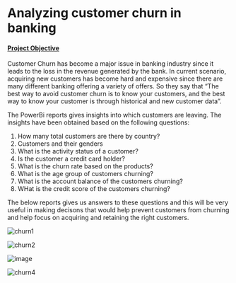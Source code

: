 # Analyzing customer churn in banking

#### <ins>Project Objective</ins>

Customer Churn has become a major issue in banking industry since it leads to the loss in the revenue generated by the bank. In current scenario, acquiring new customers has become hard and expensive since there are many different banking offering a variety of offers. So they say that “The best way to avoid customer churn is to know your customers, and the best way to know your customer is through historical and new customer data”.

The PowerBi reports gives insights into which customers are leaving. The insights have been obtained based on the following questions:
1. How many total customers are there by country?
2. Customers and their genders
3. What is the activity status of a customer?
4. Is the customer a credit card holder?
5. What is the churn rate based on the products?
6. What is the age group of customers churning?
7. What is the account balance of the customers churning?
8. WHat is the credit score of the customers churning?

The below reports gives us answers to these questions and this will be very useful in making decisons that would help prevent customers from churning and help focus on acquiring and retaining the right customers.



![churn1](https://github.com/DataCounsel/customer-churn-banking/assets/71335870/b8594205-2552-46d4-9c3d-68dfddcdda59)


![churn2](https://github.com/DataCounsel/customer-churn-banking/assets/71335870/b198616f-c09f-43ba-8991-bd5c06a8df3b)


![image](https://github.com/DataCounsel/customer-churn-banking/assets/71335870/bde9f377-2c47-4262-9c6f-c2551602b0cc)


![churn4](https://github.com/DataCounsel/customer-churn-banking/assets/71335870/ee699ff9-a9ad-4d27-9d14-bdf91983d251)

